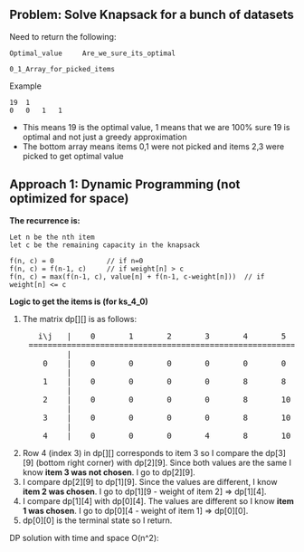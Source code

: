 
## Problem: Solve Knapsack for a bunch of datasets

Need to return the following:

    Optimal_value     Are_we_sure_its_optimal

    0_1_Array_for_picked_items

Example

    19  1
    0   0   1   1
    
- This means 19 is the optimal value, 1 means that we are 100% sure 19 is optimal and not just a greedy approximation
- The bottom array means items 0,1 were not picked and items 2,3 were picked to get optimal value


## Approach 1: Dynamic Programming (not optimized for space)

**The recurrence is:**

    Let n be the nth item 
    let c be the remaining capacity in the knapsack

    f(n, c) = 0             // if n=0
    f(n, c) = f(n-1, c)     // if weight[n] > c
    f(n, c) = max(f(n-1, c), value[n] + f(n-1, c-weight[n]))  // if weight[n] <= c

**Logic to get the items is (for ks_4_0)**

1. The matrix dp[][] is as follows:

<pre>
      i\j   |    0       1       2       3       4       5       6       7       8       9       10      11    
    ========================================================================================================
            |
       0    |    0       0       0       0       0       0       0       0       0       0       0       0
            |
       1    |    0       0       0       0       8       8       8       8       8       8       8       8
            |
       2    |    0       0       0       0       8       10      10      10      10      18      18      18
            |
       3    |    0       0       0       0       8       10      10      10      15      18      18      18
            |
       4    |    0       0       0       4       8       10      10      12      15      18      18      19
</pre>

2. Row 4 (index 3) in dp[][] corresponds to item 3 so I compare the dp[3][9] (bottom right corner) with dp[2][9]. Since both values are the same I know **item 3 was not chosen**. I go to dp[2][9].
3. I compare dp[2][9] to dp[1][9]. Since the values are different, I know **item 2 was chosen**. I go to dp[1][9 - weight of item 2] => dp[1][4].
4. I compare dp[1][4] with dp[0][4]. The values are different so I know **item 1 was chosen**. I go to dp[0][4 - weight of item 1] => dp[0][0].
5. dp[0][0] is the terminal state so I return.


DP solution with time and space O(n^2):


